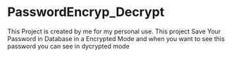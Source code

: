 # PasswordEncryp_Decrypt
This Project is created by me for my personal use. This project Save Your Password in Database in a Encrypted Mode and when you want to see this password you can see in dycrypted mode 
